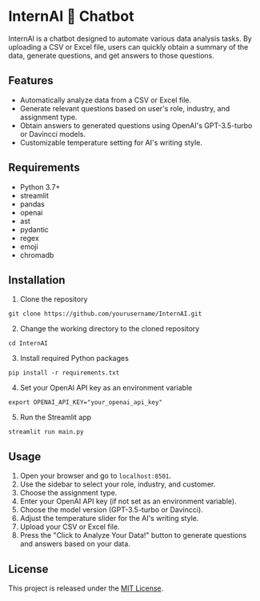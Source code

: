 # InternAI 🚀 Chatbot

InternAI is a chatbot designed to automate various data analysis tasks. By uploading a CSV or Excel file, users can quickly obtain a summary of the data, generate questions, and get answers to those questions.

## Features

- Automatically analyze data from a CSV or Excel file.
- Generate relevant questions based on user's role, industry, and assignment type.
- Obtain answers to generated questions using OpenAI's GPT-3.5-turbo or Davincci models.
- Customizable temperature setting for AI's writing style.

## Requirements

- Python 3.7+
- streamlit
- pandas
- openai
- ast
- pydantic
- regex
- emoji
- chromadb

## Installation

1. Clone the repository
```
git clone https://github.com/yourusername/InternAI.git
```

2. Change the working directory to the cloned repository
```
cd InternAI
```

3. Install required Python packages
```
pip install -r requirements.txt
```

4. Set your OpenAI API key as an environment variable
```
export OPENAI_API_KEY="your_openai_api_key"
```

5. Run the Streamlit app
```
streamlit run main.py
```

## Usage

1. Open your browser and go to `localhost:8501`.
2. Use the sidebar to select your role, industry, and customer.
3. Choose the assignment type.
4. Enter your OpenAI API key (if not set as an environment variable).
5. Choose the model version (GPT-3.5-turbo or Davincci).
6. Adjust the temperature slider for the AI's writing style.
7. Upload your CSV or Excel file.
8. Press the "Click to Analyze Your Data!" button to generate questions and answers based on your data.

## License

This project is released under the [MIT License](https://opensource.org/licenses/MIT).
